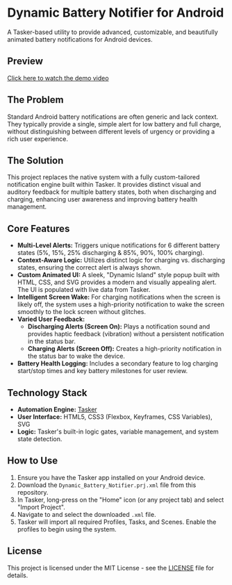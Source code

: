 # Dynamic Battery Notifier for Android

A Tasker-based utility to provide advanced, customizable, and beautifully animated battery notifications for Android devices.

## Preview

[Click here to watch the demo video](https://raw.githubusercontent.com/siddhantdg/android-dynamic-battery-notifier/main/demo.mp4)


## The Problem
Standard Android battery notifications are often generic and lack context. They typically provide a single, simple alert for low battery and full charge, without distinguishing between different levels of urgency or providing a rich user experience.

## The Solution
This project replaces the native system with a fully custom-tailored notification engine built within Tasker. It provides distinct visual and auditory feedback for multiple battery states, both when discharging and charging, enhancing user awareness and improving battery health management.

## Core Features
*   **Multi-Level Alerts:** Triggers unique notifications for 6 different battery states (5%, 15%, 25% discharging & 85%, 90%, 100% charging).
*   **Context-Aware Logic:** Utilizes distinct logic for charging vs. discharging states, ensuring the correct alert is always shown.
*   **Custom Animated UI:** A sleek, "Dynamic Island" style popup built with HTML, CSS, and SVG provides a modern and visually appealing alert. The UI is populated with live data from Tasker.
*   **Intelligent Screen Wake:** For charging notifications when the screen is likely off, the system uses a high-priority notification to wake the screen smoothly to the lock screen without glitches.
*   **Varied User Feedback:**
    *   **Discharging Alerts (Screen On):** Plays a notification sound and provides haptic feedback (vibration) without a persistent notification in the status bar.
    *   **Charging Alerts (Screen Off):** Creates a high-priority notification in the status bar to wake the device.
*   **Battery Health Logging:** Includes a secondary feature to log charging start/stop times and key battery milestones for user review.

## Technology Stack
*   **Automation Engine:** [Tasker](https://tasker.joaoapps.com/)
*   **User Interface:** HTML5, CSS3 (Flexbox, Keyframes, CSS Variables), SVG
*   **Logic:** Tasker's built-in logic gates, variable management, and system state detection.

## How to Use
1.  Ensure you have the Tasker app installed on your Android device.
2.  Download the `Dynamic_Battery_Notifier.prj.xml` file from this repository.
3.  In Tasker, long-press on the "Home" icon (or any project tab) and select "Import Project".
4.  Navigate to and select the downloaded `.xml` file.
5.  Tasker will import all required Profiles, Tasks, and Scenes. Enable the profiles to begin using the system.

## License
This project is licensed under the MIT License - see the [LICENSE](LICENSE) file for details.
